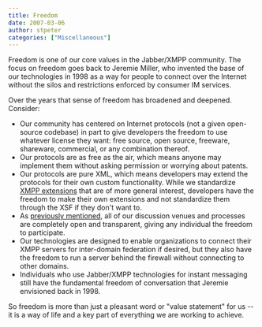 ```yaml
---
title: Freedom
date: 2007-03-06
author: stpeter
categories: ["Miscellaneous"]
---
```


Freedom is one of our core values in the Jabber/XMPP community. The focus on freedom goes back to Jeremie Miller, who invented the base of our technologies in 1998 as a way for people to connect over the Internet without the silos and restrictions enforced by consumer IM services.

Over the years that sense of freedom has broadened and deepened. Consider:

-   Our community has centered on Internet protocols (not a given open-source codebase) in part to give developers the freedom to use whatever license they want: free source, open source, freeware, shareware, commercial, or any combination thereof.
-   Our protocols are as free as the air, which means anyone may implement them without asking permission or worrying about patents.
-   Our protocols are pure XML, which means developers may extend the protocols for their own custom functionality. While we standardize [XMPP extensions](https://xmpp.org/extensions) that are of more general interest, developers have the freedom to make their own extensions and not standardize them through the XSF if they don't want to.
-   As [previously mentioned](/2007/02/be-open), all of our discussion venues and processes are completely open and transparent, giving any individual the freedom to participate.
-   Our technologies are designed to enable organizations to connect their XMPP servers for inter-domain federation if desired, but they also have the freedom to run a server behind the firewall without connecting to other domains.
-   Individuals who use Jabber/XMPP technologies for instant messaging still have the fundamental freedom of conversation that Jeremie envisioned back in 1998.

So freedom is more than just a pleasant word or "value statement" for us -- it is a way of life and a key part of everything we are working to achieve.
